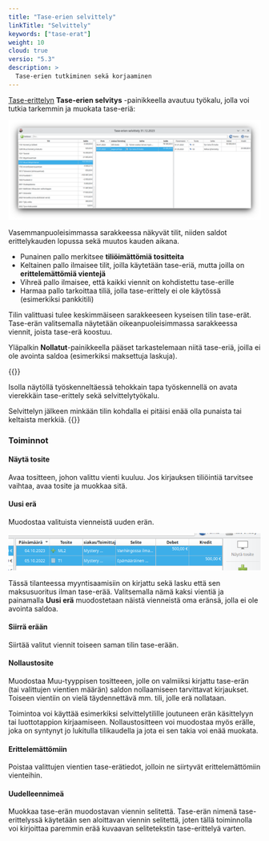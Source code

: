 ```yaml
---
title: "Tase-erien selvittely"
linkTitle: "Selvittely"
keywords: ["tase-erat"]
weight: 10
cloud: true
versio: "5.3"
description: >
  Tase-erien tutkiminen sekä korjaaminen
--- 
```


[Tase-erittelyn](../../taseerittely) **Tase-erien selvitys** -painikkeella avautuu työkalu, jolla voi tutkia tarkemmin ja muokata tase-eriä:

![](/img/fi/raportit/selvittely.png)

Vasemmanpuoleisimmassa sarakkeessa näkyvät tilit, niiden saldot erittelykauden lopussa sekä muutos kauden aikana.

- Punainen pallo merkitsee **tiliöimättömiä tositteita**
- Keltainen pallo ilmaisee tilit, joilla käytetään tase-eriä, mutta joilla on **erittelemättömiä vientejä**
- Vihreä pallo ilmaisee, että kaikki viennit on kohdistettu tase-erille
- Harmaa pallo tarkoittaa tiliä, jolla tase-erittely ei ole käytössä (esimerkiksi pankkitili)

Tilin valittuasi tulee keskimmäiseen sarakkeeseen kyseisen tilin tase-erät. Tase-erän valitsemalla näytetään oikeanpuoleisimmassa sarakkeessa viennit, joista tase-erä koostuu.

Yläpalkin **Nollatut**-painikkeella pääset tarkastelemaan niitä tase-eriä, joilla ei ole avointa saldoa (esimerkiksi maksettuja laskuja). 


{{<alert>}}

Isolla näytöllä työskenneltäessä tehokkain tapa työskennellä on avata vierekkäin tase-erittely sekä selvittelytyökalu.

Selvittelyn jälkeen minkään tilin kohdalla ei pitäisi enää olla punaista tai keltaista merkkiä.
{{</alert>}}


### Toiminnot

#### Näytä tosite

Avaa tositteen, johon valittu vienti kuuluu. Jos kirjauksen tiliöintiä tarvitsee vaihtaa, avaa tosite ja muokkaa sitä.

#### Uusi erä

Muodostaa valituista vienneistä uuden erän.

![](/img/fi/raportit/selvittely_uusiera.png)

Tässä tilanteessa myyntisaamisiin on kirjattu sekä lasku että sen maksusuoritus ilman tase-erää. Valitsemalla nämä kaksi vientiä ja painamalla **Uusi erä** muodostetaan näistä vienneistä oma eränsä, jolla ei ole avointa saldoa.

#### Siirrä erään

Siirtää valitut viennit toiseen saman tilin tase-erään.

#### Nollaustosite

Muodostaa Muu-tyyppisen tositteeen, jolle on valmiiksi kirjattu tase-erän (tai valittujen vientien määrän) saldon nollaamiseen tarvittavat kirjaukset. Toiseen vientiin on vielä täydennettävä mm. tili, jolle erä nollataan.

Toimintoa voi käyttää esimerkiksi selvittelytilille joutuneen erän käsittelyyn tai luottotappion kirjaamiseen. Nollaustositteen voi muodostaa myös erälle, joka on syntynyt jo lukitulla tilikaudella ja jota ei sen takia voi enää muokata.

#### Erittelemättömiin

Poistaa valittujen vientien tase-erätiedot, jolloin ne siirtyvät erittelemättömiin vienteihin.

#### Uudelleennimeä

Muokkaa tase-erän muodostavan viennin selitettä. Tase-erän nimenä tase-erittelyssä käytetään sen aloittavan viennin selitettä, joten tällä toiminnolla voi kirjoittaa paremmin erää kuvaavan selitetekstin tase-erittelyä varten.


